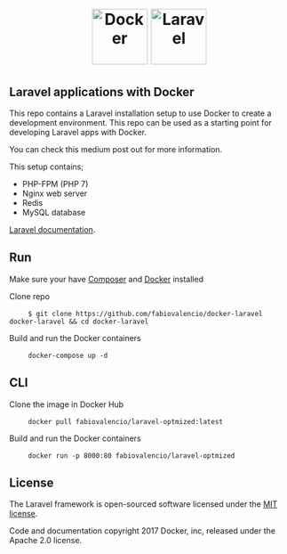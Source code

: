 <h1 align="center">
    <br>
    <a href="https://www.docker.com/" rel="nofollow"><img src="https://camo.githubusercontent.com/0e507e36536396ee57530a9b5e9bb651a368ea3c/68747470733a2f2f6b6f6e70612e6769746875622e696f2f64657669636f6e2f64657669636f6e2e6769742f69636f6e732f646f636b65722f646f636b65722d6f726967696e616c2d776f72646d61726b2e737667" alt="Docker" width="100" data-canonical-src="https://konpa.github.io/devicon/devicon.git/icons/docker/docker-original-wordmark.svg" style="max-width:100%;"></a>
    <a href="https://laravel.com/" rel="nofollow"><img src="https://camo.githubusercontent.com/fd7b6ef68bb8add9c3ace6bd735e01d16f5f5af3/68747470733a2f2f6b6f6e70612e6769746875622e696f2f64657669636f6e2f64657669636f6e2e6769742f69636f6e732f6c61726176656c2f6c61726176656c2d706c61696e2d776f72646d61726b2e737667" alt="Laravel" width="100" data-canonical-src="https://konpa.github.io/devicon/devicon.git/icons/laravel/laravel-plain-wordmark.svg" style="max-width:100%;"></a>
</h1>

## Laravel applications with Docker

This repo contains a Laravel installation setup to use Docker to create a development environment. This repo can be used as a starting point for developing Laravel apps with Docker.

You can check this medium post out for more information.

This setup contains;





<ul>
<li>PHP-FPM (PHP 7)</li>
<li>Nginx web server</li>
<li>Redis</li>
<li>MySQL database</li>
</ul>


[Laravel documentation](https://laravel.com/docs/contributions).

## Run

Make sure your have [Composer](https://getcomposer.org) and [Docker](https://docker.com) installed

Clone repo
<pre>
    <code>$ git clone https://github.com/fabiovalencio/docker-laravel docker-laravel && cd docker-laravel</code>
</pre>

Build and run the Docker containers
<pre>
    <code>docker-compose up -d</code>
</pre>

## CLI

Clone the image in Docker Hub
<pre>
    <code>docker pull fabiovalencio/laravel-optmized:latest</code>
</pre>

Build and run the Docker containers
<pre>
    <code>docker run -p 8000:80 fabiovalencio/laravel-optmized</code>
</pre>

## License

The Laravel framework is open-sourced software licensed under the [MIT license](https://opensource.org/licenses/MIT).
<p>Code and documentation copyright 2017 Docker, inc, released under the Apache 2.0 license.</p>
